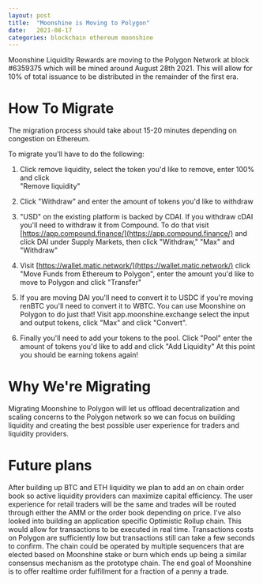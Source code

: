 ```yaml
---
layout: post
title:  "Moonshine is Moving to Polygon"
date:   2021-08-17
categories: blockchain ethereum moonshine
---
```


Moonshine Liquidity Rewards are moving to the Polygon Network at block #6359375 which will be mined around August 28th 2021. This will allow for 10% of total issuance to be distributed in the remainder of the  first era.


How To Migrate
==============
The migration process should take about 15-20 minutes depending on congestion on Ethereum.

To migrate you'll have to do the following:

1. Click remove liquidity, select the token you'd like to remove, enter 100% and click   
"Remove liquidity"

2. Click "Withdraw" and enter the amount of tokens you'd like to withdraw

3. "USD" on the existing platform is backed by CDAI. If you withdraw cDAI you'll need to withdraw it from Compound. To do that visit [https://app.compound.finance/](https://app.compound.finance/) and click DAI under Supply Markets, then click "Withdraw," "Max" and "Withdraw"

4. Visit [https://wallet.matic.network/](https://wallet.matic.network/) click "Move Funds from Ethereum to Polygon", enter the amount you'd like to move to Polygon and click "Transfer"

5. If you are moving DAI you'll need to convert it to USDC if you're moving renBTC you'll need to convert it to WBTC. You can use Moonshine on Polygon to do just that! Visit app.moonshine.exchange select the input and output tokens, click "Max" and  click "Convert".

6. Finally you'll need to add your tokens to the pool. Click "Pool" enter the amount of tokens you'd like to add and click "Add Liquidity" At this point you should be earning tokens again!

Why We're Migrating
===================
Migrating Moonshine to Polygon will let us offload decentralization and scaling concerns to the Polygon network so we can focus on building liquidity and creating the best possible user experience for traders and liquidity providers.

Future plans
============

After building up BTC and ETH liquidity we plan to add an on chain order book so active liquidity providers can maximize capital efficiency. The user experience for retail traders will be the same and trades will be routed through either the AMM or the order book depending on price. I've also looked into building an application specific Optimistic Rollup chain. This would allow for transactions to be executed in real time. Transactions costs on Polygon are sufficiently low but transactions still can take a few seconds to confirm.  The chain could be operated by multiple sequencers that are elected based on Moonshine stake or burn which ends up being a similar consensus mechanism as the prototype chain. The end goal of Moonshine is to offer realtime order fulfillment for a fraction of a penny a trade.
